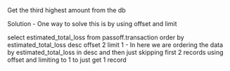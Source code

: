 Get the third highest amount from the db

Solution -  One way to solve this is by using offset and limit

select estimated_total_loss from passoff.transaction order by estimated_total_loss desc offset 2 limit 1 - In here we are ordering the data by estimated_total_loss in desc and then just skipping first 2 records using offset and limiting to 1 to just get 1 record
